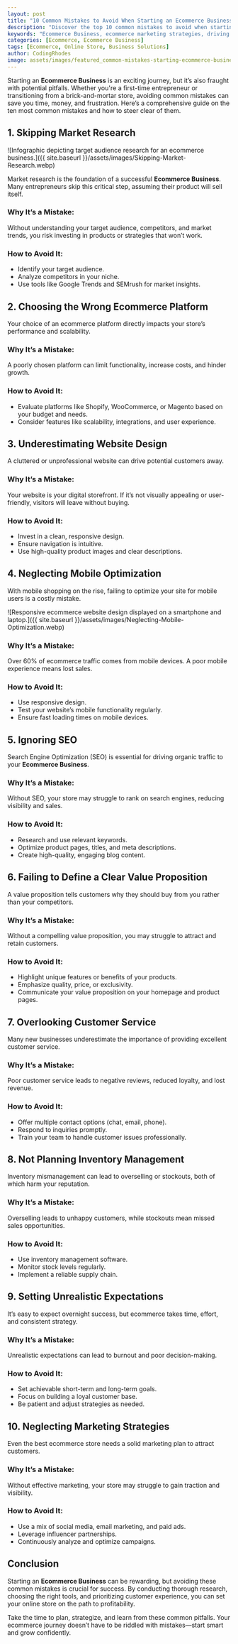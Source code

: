 ```yaml
---
layout: post
title: "10 Common Mistakes to Avoid When Starting an Ecommerce Business"
description: "Discover the top 10 common mistakes to avoid when starting an ecommerce business. Learn practical tips to set up your online store for success."
keywords: "Ecommerce Business, ecommerce marketing strategies, driving sales, online store marketing, ecommerce tips"
categories: [Ecommerce, Ecommerce Business]
tags: [Ecommerce, Online Store, Business Solutions]
author: CodingRhodes
image: assets/images/featured_common-mistakes-starting-ecommerce-business.webp
---
```



Starting an **Ecommerce Business** is an exciting journey, but it’s also fraught with potential pitfalls. Whether you're a first-time entrepreneur or transitioning from a brick-and-mortar store, avoiding common mistakes can save you time, money, and frustration. Here’s a comprehensive guide on the ten most common mistakes and how to steer clear of them.

## 1. **Skipping Market Research**

![Infographic depicting target audience research for an ecommerce business.]({{ site.baseurl }}/assets/images/Skipping-Market-Research.webp)

Market research is the foundation of a successful **Ecommerce Business**. Many entrepreneurs skip this critical step, assuming their product will sell itself.

### Why It’s a Mistake:
Without understanding your target audience, competitors, and market trends, you risk investing in products or strategies that won’t work.

### How to Avoid It:
- Identify your target audience.
- Analyze competitors in your niche.
- Use tools like Google Trends and SEMrush for market insights.

## 2. **Choosing the Wrong Ecommerce Platform**
Your choice of an ecommerce platform directly impacts your store’s performance and scalability.

### Why It’s a Mistake:
A poorly chosen platform can limit functionality, increase costs, and hinder growth.

### How to Avoid It:
- Evaluate platforms like Shopify, WooCommerce, or Magento based on your budget and needs.
- Consider features like scalability, integrations, and user experience.

## 3. **Underestimating Website Design**
A cluttered or unprofessional website can drive potential customers away.

### Why It’s a Mistake:
Your website is your digital storefront. If it’s not visually appealing or user-friendly, visitors will leave without buying.

### How to Avoid It:
- Invest in a clean, responsive design.
- Ensure navigation is intuitive.
- Use high-quality product images and clear descriptions.

## 4. **Neglecting Mobile Optimization**
With mobile shopping on the rise, failing to optimize your site for mobile users is a costly mistake.

![Responsive ecommerce website design displayed on a smartphone and laptop.]({{ site.baseurl }}/assets/images/Neglecting-Mobile-Optimization.webp)

### Why It’s a Mistake:
Over 60% of ecommerce traffic comes from mobile devices. A poor mobile experience means lost sales.

### How to Avoid It:
- Use responsive design.
- Test your website’s mobile functionality regularly.
- Ensure fast loading times on mobile devices.

## 5. **Ignoring SEO**
Search Engine Optimization (SEO) is essential for driving organic traffic to your **Ecommerce Business**.

### Why It’s a Mistake:
Without SEO, your store may struggle to rank on search engines, reducing visibility and sales.

### How to Avoid It:
- Research and use relevant keywords.
- Optimize product pages, titles, and meta descriptions.
- Create high-quality, engaging blog content.

## 6. **Failing to Define a Clear Value Proposition**
A value proposition tells customers why they should buy from you rather than your competitors.

### Why It’s a Mistake:
Without a compelling value proposition, you may struggle to attract and retain customers.

### How to Avoid It:
- Highlight unique features or benefits of your products.
- Emphasize quality, price, or exclusivity.
- Communicate your value proposition on your homepage and product pages.

## 7. **Overlooking Customer Service**
Many new businesses underestimate the importance of providing excellent customer service.

### Why It’s a Mistake:
Poor customer service leads to negative reviews, reduced loyalty, and lost revenue.

### How to Avoid It:
- Offer multiple contact options (chat, email, phone).
- Respond to inquiries promptly.
- Train your team to handle customer issues professionally.

## 8. **Not Planning Inventory Management**
Inventory mismanagement can lead to overselling or stockouts, both of which harm your reputation.

### Why It’s a Mistake:
Overselling leads to unhappy customers, while stockouts mean missed sales opportunities.

### How to Avoid It:
- Use inventory management software.
- Monitor stock levels regularly.
- Implement a reliable supply chain.

## 9. **Setting Unrealistic Expectations**
It’s easy to expect overnight success, but ecommerce takes time, effort, and consistent strategy.

### Why It’s a Mistake:
Unrealistic expectations can lead to burnout and poor decision-making.

### How to Avoid It:
- Set achievable short-term and long-term goals.
- Focus on building a loyal customer base.
- Be patient and adjust strategies as needed.

## 10. **Neglecting Marketing Strategies**
Even the best ecommerce store needs a solid marketing plan to attract customers.

### Why It’s a Mistake:
Without effective marketing, your store may struggle to gain traction and visibility.

### How to Avoid It:
- Use a mix of social media, email marketing, and paid ads.
- Leverage influencer partnerships.
- Continuously analyze and optimize campaigns.

## Conclusion
Starting an **Ecommerce Business** can be rewarding, but avoiding these common mistakes is crucial for success. By conducting thorough research, choosing the right tools, and prioritizing customer experience, you can set your online store on the path to profitability.

Take the time to plan, strategize, and learn from these common pitfalls. Your ecommerce journey doesn’t have to be riddled with mistakes—start smart and grow confidently.
